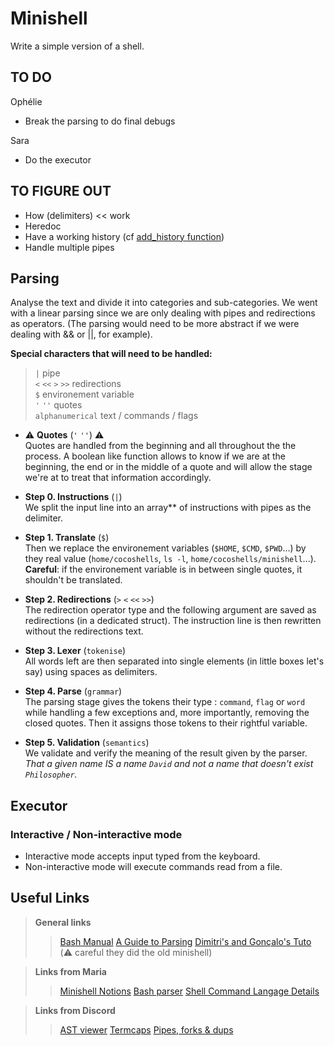 
# Minishell
Write a simple version of a shell.

## TO DO

Ophélie
* Break the parsing to do final debugs

Sara
* Do the executor


## TO FIGURE OUT

* How (delimiters) << work
* Heredoc
* Have a working history (cf [add_history function](https://linux.die.net/man/3/history))
* Handle multiple pipes


## Parsing

Analyse the text and divide it into categories and sub-categories. 
We went with a linear parsing since we are only dealing with pipes and redirections as operators. (The parsing would need to be more abstract if we were dealing with && or ||, for example).

**Special characters that will need to be handled:**
> `|` pipe <br>
> `<` `<<` `>` `>>` redirections <br>
> `$` environement variable <br>
> `'` `''` quotes <br>
> `alphanumerical` text / commands / flags <br>

* ⚠️ **Quotes** (`'` `''`) ⚠️ <br>
Quotes are handled from the beginning and all throughout the the process. A boolean like function allows to know if we are at the beginning, the end or in the middle of a quote and will allow the stage we're at to treat that information accordingly. 

* **Step 0. Instructions**  (`|`) <br>
We split the input line into an array** of instructions with pipes as the delimiter.

* **Step 1. Translate**  (`$`) <br>
Then we replace the environement variables (`$HOME`, `$CMD`, `$PWD`...) by they real value (`home/cocoshells`, `ls -l`, `home/cocoshells/minishell`...). <br>
**Careful**: if the environement variable is in between single quotes, it shouldn't be translated.

* **Step 2. Redirections**  (`>` `<` `<<` `>>`) <br>
The redirection operator type and the following argument are saved as redirections (in a dedicated struct). The instruction line is then rewritten without the redirections text.

* **Step 3. Lexer**  (`tokenise`) <br>
All words left are then separated into single elements (in little boxes let's say) using spaces as delimiters.

* **Step 4. Parse**  (`grammar`) <br>
The parsing stage gives the tokens their type : `command`, `flag` or `word` while handling a few exceptions and, more importantly, removing the closed quotes. Then it assigns those tokens to their rightful variable. 

* **Step 5. Validation**  (`semantics`) <br>
We validate and verify the meaning of the result given by the parser. 
<i>That a given name IS a name `David` and not a name that doesn't exist `Philosopher`.</i>


## Executor

### Interactive / Non-interactive mode
* Interactive mode accepts input typed from the keyboard.
* Non-interactive mode will execute commands read from a file.


## Useful Links

> **General links**
>> [Bash Manual](https://www.gnu.org/savannah-checkouts/gnu/bash/manual/bash.html#What-is-Bash_003f)
>> [A Guide to Parsing](https://tomassetti.me/guide-parsing-algorithms-terminology/)
>> [Dimitri's and Gonçalo's Tuto](https://github.com/DimitriDaSilva/42_minishell/blob/master/README.md#1-extracting-information) (⚠️ careful they did the old minishell)

> **Links from Maria**
>> [Minishell Notions](https://www.notion.so/Minishell-Materials-7bbd45a806e04395ab578ca3f805806c)
>> [Bash parser](https://vorpaljs.github.io/bash-parser-playground/)
>> [Shell Command Langage Details](https://pubs.opengroup.org/onlinepubs/9699919799/utilities/V3_chap02.html#tag_18_01)

> **Links from Discord**
>> [AST viewer](https://ast-viewer.datacamp.com/editor?code=echo%20alo%20%3E%20aqui.txt%20bla%20bla%20%3E%3E%20alo.txt%20test%20%7C%20wc%20%7C%20ls%20%3E%20aqui.txt&start=NA&grammar=shell)
>> [Termcaps](https://github.com/Olbrien/42Lisboa-lvl_3_minishell/blob/main/extras/termcaps_history_explanation/termcaps.c)
>> [Pipes, forks & dups](https://www.rozmichelle.com/pipes-forks-dups/)

